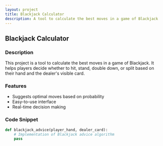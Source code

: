 ```yaml
---
layout: project
title: Blackjack Calculator
description: A tool to calculate the best moves in a game of Blackjack.
---
```


## Blackjack Calculator

### Description
This project is a tool to calculate the best moves in a game of Blackjack. It helps players decide whether to hit, stand, double down, or split based on their hand and the dealer's visible card.

### Features
- Suggests optimal moves based on probability
- Easy-to-use interface
- Real-time decision making

### Code Snippet
```python
def blackjack_advice(player_hand, dealer_card):
    # Implementation of Blackjack advice algorithm
    pass
